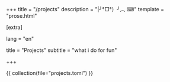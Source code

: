 +++
title = "/projects"
description = "|╯°□°）╯︵ ⌨"
template = "prose.html"

[extra]

lang = "en"

title = "Projects"
subtitle = "what i do for fun"

+++

{{ collection(file="projects.toml") }}